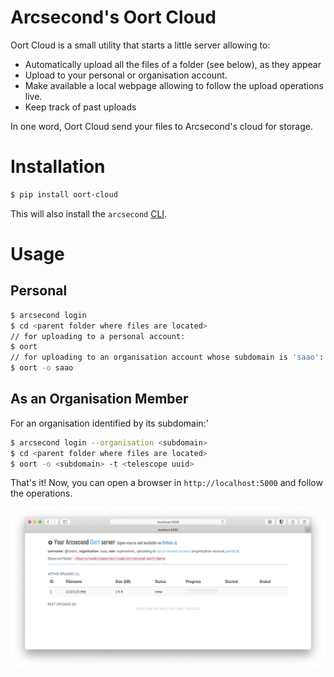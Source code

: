 # Arcsecond's Oort Cloud

Oort Cloud is a small utility that starts a little server allowing to:

* Automatically upload all the files of a folder (see below), as they appear
* Upload to your personal or organisation account.
* Make available a local webpage allowing to follow the upload operations live.
* Keep track of past uploads  

In one word, Oort Cloud send your files to Arcsecond's cloud for storage.

Installation
===

```sh
$ pip install oort-cloud
``` 

This will also install the `arcsecond` [CLI](https://github.com/arcsecond-io/cli).

Usage
===

Personal
--- 

```sh
$ arcsecond login 
$ cd <parent folder where files are located>
// for uploading to a personal account:
$ oort
// for uploading to an organisation account whose subdomain is 'saao':
$ oort -o saao
``` 

As an Organisation Member
---

For an organisation identified by its subdomain:' 

```sh
$ arcsecond login --organisation <subdomain>
$ cd <parent folder where files are located>
$ oort -o <subdomain> -t <telescope uuid>
``` 

That's it! Now, you can open a browser in `http://localhost:5000` and follow the operations.

![Oort in action](/assets/oort-cloud-basic.png)